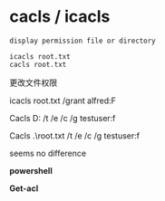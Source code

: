 # cacls / icacls

```
display permission file or directory

icacls root.txt
cacls root.txt
```

更改文件权限

icacls root.txt /grant alfred:F

Cacls D: /t /e /c /g testuser:f

Cacls .\root.txt /t /e /c /g testuser:f

seems no difference

**powershell**

**Get-acl**

